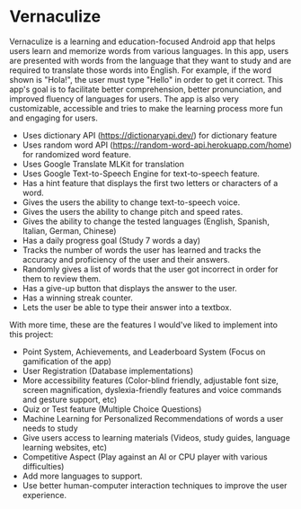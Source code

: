 # Vernaculize
Vernaculize is a learning and education-focused Android app that helps users learn and memorize words from various languages. In this app, users are presented with words from the language that they want to study and are required to translate those words into English. For example, if the word shown is "Hola!", the user must type "Hello" in order to get it correct. This app's goal is to facilitate better comprehension, better pronunciation, and improved fluency of languages for users. The app is also very customizable, accessible and tries to make the learning process more fun and engaging for users. 

- Uses dictionary API (https://dictionaryapi.dev/) for dictionary feature
- Uses random word API (https://random-word-api.herokuapp.com/home) for randomized word feature.
- Uses Google Translate MLKit for translation
- Uses Google Text-to-Speech Engine for text-to-speech feature. 
- Has a hint feature that displays the first two letters or characters of a word. 
- Gives the users the ability to change text-to-speech voice.
- Gives the users the ability to change pitch and speed rates.
- Gives the ability to change the tested languages (English, Spanish, Italian, German, Chinese)
- Has a daily progress goal (Study 7 words a day)
- Tracks the number of words the user has learned and tracks the accuracy and proficiency of the user and their answers.
- Randomly gives a list of words that the user got incorrect in order for them to review them. 
- Has a give-up button that displays the answer to the user.
- Has a winning streak counter. 
- Lets the user be able to type their answer into a textbox. 

With more time, these are the features I would've liked to implement into this project:
- Point System, Achievements, and Leaderboard System (Focus on gamification of the app) 
- User Registration (Database implementations)
- More accessibility features (Color-blind friendly, adjustable font size, screen magnification, dyslexia-friendly features and voice commands and gesture support, etc)
- Quiz or Test feature (Multiple Choice Questions)
- Machine Learning for Personalized Recommendations of words a user needs to study 
- Give users access to learning materials (Videos, study guides, language learning websites, etc)
- Competitive Aspect (Play against an AI or CPU player with various difficulties) 
- Add more languages to support.
- Use better human-computer interaction techniques to improve the user experience.
